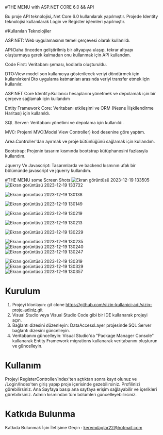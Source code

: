 #THE MENU with ASP.NET CORE 6.0 && API 

Bu proje API teknolojisi,.Net Core 6.0 kullanılarak yapılmıştır.
Projede Identity teknolojisi kullanılarak Login ve Register işlemleri yapılmıştır.

#Kullanılan Teknolojiler

ASP.NET: Web uygulamasının temel çerçevesi olarak kullanıldı.

API:Daha önceden geliştirilmiş bir altyapıya ulaşıp, tekrar altyapı oluşturmaya gerek kalmadan onu kullanmak için API kullandım.

Code First: Veritabanı şeması, kodlarla oluşturuldu.

DTO:View model son kullanıcıya gösterilecek veriyi döndürmek için kullanılırkeni Dto uygulama katmanları arasında veriyi transfer etmek için kullanılır.

ASP.NET Core Identity:Kullanıcı hesaplarını yönetmek ve depolamak için bir çerçeve sağlamak için kullandım

Entity Framework Core: Veritabanı etkileşimi ve ORM (Nesne İlişkilendirme Haritası) için kullanıldı.

SQL Server: Veritabanı yönetimi ve depolama için kullanıldı.

MVC: Projemi MVC(Model View Controller) kod desenine göre yaptım.

Area:Controller'dan ayırmak ve proje bütünlüğünü sağlamak için kullandım.

Bootstrap: Projenin tasarım kısmında bootstrap kütüphanesini fazlasıyla kullandım.

Jquerry Ve Javascript: Tasarımlarda ve backend kısmının ufak bir bölümünde javascript ve jquerry kullandım.

#THE MENU some Screen Shots
![Ekran görüntüsü 2023-12-19 133505](https://github.com/KeremD22/TeaShopApi/assets/126280188/14a54df1-74e1-43c1-a61a-f8ccad76760b)
![Ekran görüntüsü 2023-12-19 133732](https://github.com/KeremD22/TeaShopApi/assets/126280188/57582bb3-0720-4056-b486-b08edd676f26)

![Ekran görüntüsü 2023-12-19 130138](https://github.com/KeremD22/TeaShopApi/assets/126280188/1ff33044-78aa-4ac2-93bc-2f32c4748ee0)

![Ekran görüntüsü 2023-12-19 130149](https://github.com/KeremD22/TeaShopApi/assets/126280188/c9853468-c307-4277-a0a0-89ebdf5e9874)


![Ekran görüntüsü 2023-12-19 130219](https://github.com/KeremD22/TeaShopApi/assets/126280188/a9046869-97fa-4914-8a4d-0f99be33bfda)

![Ekran görüntüsü 2023-12-19 130213](https://github.com/KeremD22/TeaShopApi/assets/126280188/19ef3a1f-3441-44bc-b45d-20d684241e76)

![Ekran görüntüsü 2023-12-19 130229](https://github.com/KeremD22/TeaShopApi/assets/126280188/0eaf7371-372f-41ac-9bdd-3f4109d5ddfd)

![Ekran görüntüsü 2023-12-19 130235](https://github.com/KeremD22/TeaShopApi/assets/126280188/2812d2cd-31c9-4637-9167-8ea954bb6f52)
![Ekran görüntüsü 2023-12-19 130240](https://github.com/KeremD22/TeaShopApi/assets/126280188/4e3b2f1d-0251-4ffb-ad43-afe65d4a34b2)
![Ekran görüntüsü 2023-12-19 130247](https://github.com/KeremD22/TeaShopApi/assets/126280188/1ff040b7-72f7-4e8f-915e-846e4a9ab052)

![Ekran görüntüsü 2023-12-19 130319](https://github.com/KeremD22/TeaShopApi/assets/126280188/87d7d138-0ea9-452b-a912-b908de73c32f)
![Ekran görüntüsü 2023-12-19 130329](https://github.com/KeremD22/TeaShopApi/assets/126280188/4e31948a-27e6-4478-9bbd-95677cd827a2)
![Ekran görüntüsü 2023-12-19 130357](https://github.com/KeremD22/TeaShopApi/assets/126280188/95e0c5e6-2bd7-4b47-ab91-24e7057afa52)

# Kurulum
1. Projeyi klonlayın: git clone https://github.com/sizin-kullanici-adi/sizin-proje-adiniz.git
2. Visual Studio veya Visual Studio Code gibi bir IDE kullanarak projeyi açın.
3. Bağlantı dizesini düzenleyin: DataAccessLayer projesinde SQL Server bağlantı dizesini güncelleyin.
4. Veritabanını güncelleyin: Visual Studio'da "Package Manager Console" kullanarak Entity Framework migrations kullanarak veritabanını oluşturun ve güncelleyin.

# Kullanım
Projeyi RegisterController/Index'ten açtıktan sonra kayıt olunuz ve /Login/Index'ten giriş yapıp proje içerisinde gezebilirsiniz.
Profilinizi görebilirsiniz.
Ana Sayfaya basıp ana sayfaya erişim sağlayabilir ve içerikleri görebilirsiniz.
Admin kısmından tüm bölümleri güncelleyebilirsiniz.

# Katkıda Bulunma

Katkıda Bulunmak İçin İletişime Geçin : keremdaglar22@hotmail.com



